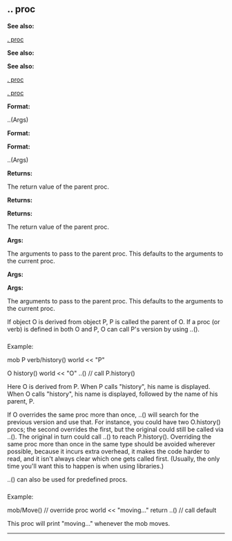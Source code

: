 

 .. proc
---------




**See also:** 


[. proc](#/proc/%2e) 



**See also:** 

**See also:**

[. proc](#/proc/%2e) 

[. proc](#/proc/%2e)


**Format:** 


 ..(Args)
 


**Format:** 

**Format:**

 ..(Args)



**Returns:** 


 The return value of the parent proc.
 


**Returns:** 

**Returns:**

 The return value of the parent proc.



**Args:** 


 The arguments to pass to the parent proc. This defaults to the
 arguments to the current proc.
 


**Args:** 

**Args:**

 The arguments to pass to the parent proc. This defaults to the
 arguments to the current proc.


 If object O is derived from object P, P is called the parent of O. If a
proc (or verb) is defined in both O and P, O can call P's version by using
..().



### 
 Example:



 mob
 P
 verb/history()
 world << "P"

 O
 history()
 world << "O"
 ..() // call P.history()


 Here O is derived from P. When P calls "history", his name is
displayed. When O calls "history", his name is displayed, followed by the
name of his parent, P.




 If O overrides the same proc more than once, ..() will search for the
previous version and use that. For instance, you could have two O.history()
procs; the second overrides the first, but the original could still be called
via ..(). The original in turn could call ..() to reach P.history().
Overriding the same proc more than once in the same type should be avoided
wherever possible, because it incurs extra overhead, it makes the code
harder to read, and it isn't always clear which one gets called first.
(Usually, the only time you'll want this to happen is when using libraries.)




 ..() can also be used for predefined procs.



### 
 Example:



 mob/Move() // override proc
 world << "moving..."
 return ..() // call default


 This proc will print "moving..." whenever
the mob moves.





---


